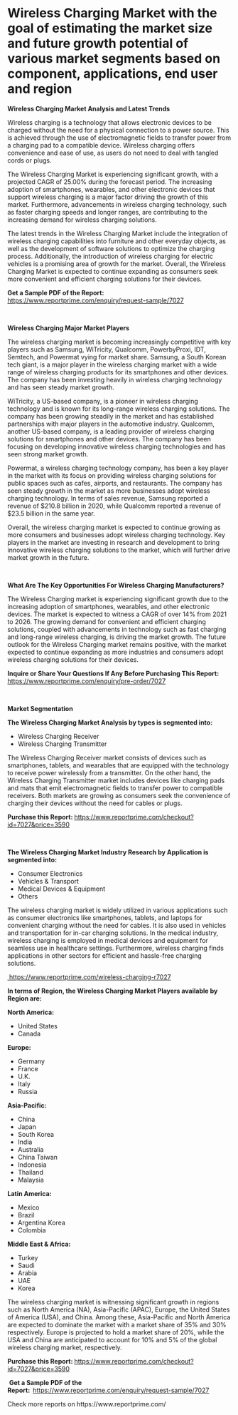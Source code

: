 <p><h1>Wireless Charging Market with the goal of estimating the market size and future growth potential of various market segments based on component, applications, end user and region</h1></p><p><strong>Wireless Charging Market Analysis and Latest Trends</strong></p>
<p><p>Wireless charging is a technology that allows electronic devices to be charged without the need for a physical connection to a power source. This is achieved through the use of electromagnetic fields to transfer power from a charging pad to a compatible device. Wireless charging offers convenience and ease of use, as users do not need to deal with tangled cords or plugs.</p><p>The Wireless Charging Market is experiencing significant growth, with a projected CAGR of 25.00% during the forecast period. The increasing adoption of smartphones, wearables, and other electronic devices that support wireless charging is a major factor driving the growth of this market. Furthermore, advancements in wireless charging technology, such as faster charging speeds and longer ranges, are contributing to the increasing demand for wireless charging solutions.</p><p>The latest trends in the Wireless Charging Market include the integration of wireless charging capabilities into furniture and other everyday objects, as well as the development of software solutions to optimize the charging process. Additionally, the introduction of wireless charging for electric vehicles is a promising area of growth for the market. Overall, the Wireless Charging Market is expected to continue expanding as consumers seek more convenient and efficient charging solutions for their devices.</p></p>
<p><strong>Get a Sample PDF of the Report:&nbsp;</strong> <a href="https://www.reportprime.com/enquiry/request-sample/7027">https://www.reportprime.com/enquiry/request-sample/7027</a></p>
<p>&nbsp;</p>
<p><strong>Wireless Charging Major Market Players</strong></p>
<p><p>The wireless charging market is becoming increasingly competitive with key players such as Samsung, WiTricity, Qualcomm, PowerbyProxi, IDT, Semtech, and Powermat vying for market share. Samsung, a South Korean tech giant, is a major player in the wireless charging market with a wide range of wireless charging products for its smartphones and other devices. The company has been investing heavily in wireless charging technology and has seen steady market growth.</p><p>WiTricity, a US-based company, is a pioneer in wireless charging technology and is known for its long-range wireless charging solutions. The company has been growing steadily in the market and has established partnerships with major players in the automotive industry. Qualcomm, another US-based company, is a leading provider of wireless charging solutions for smartphones and other devices. The company has been focusing on developing innovative wireless charging technologies and has seen strong market growth.</p><p>Powermat, a wireless charging technology company, has been a key player in the market with its focus on providing wireless charging solutions for public spaces such as cafes, airports, and restaurants. The company has seen steady growth in the market as more businesses adopt wireless charging technology. In terms of sales revenue, Samsung reported a revenue of $210.8 billion in 2020, while Qualcomm reported a revenue of $23.5 billion in the same year.</p><p>Overall, the wireless charging market is expected to continue growing as more consumers and businesses adopt wireless charging technology. Key players in the market are investing in research and development to bring innovative wireless charging solutions to the market, which will further drive market growth in the future.</p></p>
<p>&nbsp;</p>
<p><strong>What Are The Key Opportunities For Wireless Charging Manufacturers?</strong></p>
<p><p>The Wireless Charging market is experiencing significant growth due to the increasing adoption of smartphones, wearables, and other electronic devices. The market is expected to witness a CAGR of over 14% from 2021 to 2026. The growing demand for convenient and efficient charging solutions, coupled with advancements in technology such as fast charging and long-range wireless charging, is driving the market growth. The future outlook for the Wireless Charging market remains positive, with the market expected to continue expanding as more industries and consumers adopt wireless charging solutions for their devices.</p></p>
<p><strong>Inquire or Share Your Questions If Any Before Purchasing This Report:</strong> <a href="https://www.reportprime.com/enquiry/pre-order/7027">https://www.reportprime.com/enquiry/pre-order/7027</a></p>
<p>&nbsp;</p>
<p><strong>Market Segmentation</strong></p>
<p><strong>The Wireless Charging Market Analysis by types is segmented into:</strong></p>
<p><ul><li>Wireless Charging Receiver</li><li>Wireless Charging Transmitter</li></ul></p>
<p><p>The Wireless Charging Receiver market consists of devices such as smartphones, tablets, and wearables that are equipped with the technology to receive power wirelessly from a transmitter. On the other hand, the Wireless Charging Transmitter market includes devices like charging pads and mats that emit electromagnetic fields to transfer power to compatible receivers. Both markets are growing as consumers seek the convenience of charging their devices without the need for cables or plugs.</p></p>
<p><strong>Purchase this Report:&nbsp;</strong><a href="https://www.reportprime.com/checkout?id=7027&price=3590">https://www.reportprime.com/checkout?id=7027&price=3590</a></p>
<p>&nbsp;</p>
<p><strong>The Wireless Charging Market Industry Research by Application is segmented into:</strong></p>
<p><ul><li>Consumer Electronics</li><li>Vehicles & Transport</li><li>Medical Devices & Equipment</li><li>Others</li></ul></p>
<p><p>The wireless charging market is widely utilized in various applications such as consumer electronics like smartphones, tablets, and laptops for convenient charging without the need for cables. It is also used in vehicles and transportation for in-car charging solutions. In the medical industry, wireless charging is employed in medical devices and equipment for seamless use in healthcare settings. Furthermore, wireless charging finds applications in other sectors for efficient and hassle-free charging solutions.</p></p>
<p><a href="https://www.reportprime.com/wireless-charging-r7027">&nbsp;https://www.reportprime.com/wireless-charging-r7027</a></p>
<p><strong>In terms of Region, the Wireless Charging Market Players available by Region are:</strong></p>
<p>
    <p> <strong> North America: </strong>
        <ul>
            <li>United States</li>
            <li>Canada</li>
        </ul>
        </p> 
    <p> <strong> Europe: </strong>
        <ul>
            <li>Germany</li>
            <li>France</li>
            <li>U.K.</li>
            <li>Italy</li>
            <li>Russia</li>
        </ul>
        </p> 
    <p> <strong> Asia-Pacific: </strong>
        <ul>
            <li>China</li>
            <li>Japan</li>
            <li>South Korea</li>
            <li>India</li>
            <li>Australia</li>
            <li>China Taiwan</li>
            <li>Indonesia</li>
            <li>Thailand</li>
            <li>Malaysia</li>
        </ul>
        </p> 
    <p> <strong> Latin America: </strong>
        <ul>
            <li>Mexico</li>
            <li>Brazil</li>
            <li>Argentina Korea</li>
            <li>Colombia</li>
        </ul>
        </p> 
    <p> <strong> Middle East & Africa: </strong>
        <ul>
            <li>Turkey</li>
            <li>Saudi</li>
            <li>Arabia</li>
            <li>UAE</li>
            <li>Korea</li>
        </ul>
    </p>
    </p>
<p><p>The wireless charging market is witnessing significant growth in regions such as North America (NA), Asia-Pacific (APAC), Europe, the United States of America (USA), and China. Among these, Asia-Pacific and North America are expected to dominate the market with a market share of 35% and 30% respectively. Europe is projected to hold a market share of 20%, while the USA and China are anticipated to account for 10% and 5% of the global wireless charging market, respectively.</p></p>
<p><strong>Purchase this Report: </strong><a href="https://www.reportprime.com/checkout?id=7027&price=3590">https://www.reportprime.com/checkout?id=7027&price=3590</a></p>
<p>&nbsp;<strong>Get a Sample PDF of the Report:&nbsp;&nbsp;</strong><a href="https://www.reportprime.com/enquiry/request-sample/7027">https://www.reportprime.com/enquiry/request-sample/7027</a></p>
<p><strong></strong></p>
<p>Check more reports on https://www.reportprime.com/</p>